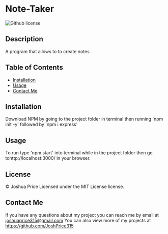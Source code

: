 # Note-Taker
 ![Github license](http://img.shields.io/badge/license-MIT-blue.svg)


## Description
 A program that allows to to create notes

## Table of Contents

* [Installation](#installation)
* [Usage](#usage)
* [Contact Me](#contact-me)

## Installation

Download NPM by going to the project folder in terminal then running 'npm init -y' followed by 'npm i express'

## Usage

To run type 'npm start' into terminal while in the project folder then go tohttp://localhost:3000/ in your browser.

## License

© Joshua Price
Licensed under the MIT License license.

## Contact Me

If you have any questions about my project you can reach me by email at joshuaprice315@gmail.com
You can also view more of my projects at https://github.com/JoshPrice315
